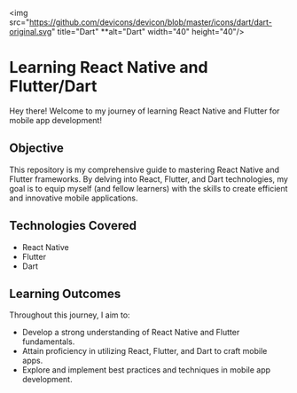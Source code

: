 <img src="https://github.com/devicons/devicon/blob/master/icons/dart/dart-original.svg" title="Dart" **alt="Dart" width="40" height="40"/>

# Learning React Native and Flutter/Dart

Hey there! Welcome to my journey of learning React Native and Flutter for mobile app development!

## Objective
This repository is my comprehensive guide to mastering React Native and Flutter frameworks. By delving into React, Flutter, and Dart technologies, my goal is to equip myself (and fellow learners) with the skills to create efficient and innovative mobile applications.

## Technologies Covered
- React Native
- Flutter
- Dart

## Learning Outcomes
Throughout this journey, I aim to:
- Develop a strong understanding of React Native and Flutter fundamentals.
- Attain proficiency in utilizing React, Flutter, and Dart to craft mobile apps.
- Explore and implement best practices and techniques in mobile app development.


